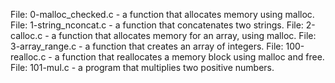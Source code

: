 File: 0-malloc_checked.c - a function that allocates memory using malloc.
File: 1-string_nconcat.c - a function that concatenates two strings.
File: 2-calloc.c - a function that allocates memory for an array, using malloc.
File: 3-array_range.c - a function that creates an array of integers.
File: 100-realloc.c - a function that reallocates a memory block using malloc and free.
File: 101-mul.c -  a program that multiplies two positive numbers.